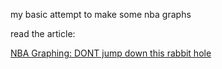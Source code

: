 my basic attempt to make some nba graphs

read the article:

[NBA Graphing: DONT jump down this rabbit hole](https://kae1506.medium.com/nba-graphing-dont-jump-down-this-rabbit-hole-f3213d87f585)

